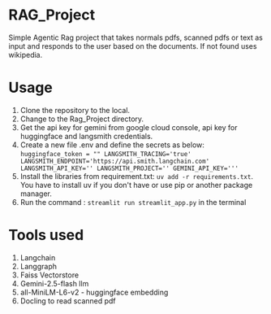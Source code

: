 # RAG_Project
Simple Agentic Rag project that takes normals pdfs, scanned pdfs or text as input  and responds to the user based on the documents. If not found uses wikipedia.

# Usage
 1. Clone the repository to the local.
 2. Change to the Rag_Project directory.
 3. Get the api key for gemini from google cloud console, api key for huggingface and langsmith credentials.
 4. Create a new file .env and define the secrets as below:
        ```huggingface_token = ""
        LANGSMITH_TRACING='true'
        LANGSMITH_ENDPOINT='https://api.smith.langchain.com'
        LANGSMITH_API_KEY=''
        LANGSMITH_PROJECT=''
        GEMINI_API_KEY='''```
 5. Install the libraries from requirement.txt: `uv add -r requirements.txt`. You have to install uv if you don't have or use pip or another package manager.
 6. Run the command : `streamlit run streamlit_app.py` in the terminal


# Tools used

1. Langchain
2. Langgraph 
3. Faiss Vectorstore
4. Gemini-2.5-flash llm
5. all-MiniLM-L6-v2 - huggingface embedding
6. Docling to read scanned pdf